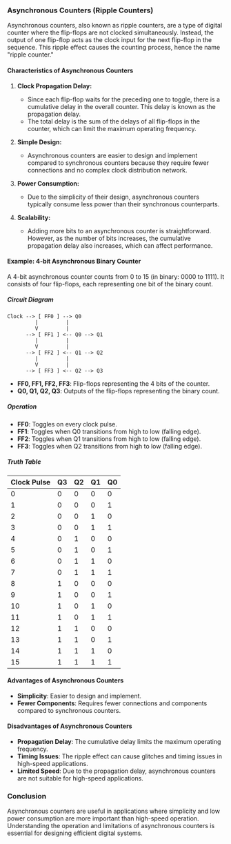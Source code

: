 ### Asynchronous Counters (Ripple Counters)

Asynchronous counters, also known as ripple counters, are a type of digital counter where the flip-flops are not clocked simultaneously. Instead, the output of one flip-flop acts as the clock input for the next flip-flop in the sequence. This ripple effect causes the counting process, hence the name "ripple counter."

#### Characteristics of Asynchronous Counters

1. **Clock Propagation Delay:**
   - Since each flip-flop waits for the preceding one to toggle, there is a cumulative delay in the overall counter. This delay is known as the propagation delay.
   - The total delay is the sum of the delays of all flip-flops in the counter, which can limit the maximum operating frequency.

2. **Simple Design:**
   - Asynchronous counters are easier to design and implement compared to synchronous counters because they require fewer connections and no complex clock distribution network.

3. **Power Consumption:**
   - Due to the simplicity of their design, asynchronous counters typically consume less power than their synchronous counterparts.

4. **Scalability:**
   - Adding more bits to an asynchronous counter is straightforward. However, as the number of bits increases, the cumulative propagation delay also increases, which can affect performance.

#### Example: 4-bit Asynchronous Binary Counter

A 4-bit asynchronous counter counts from 0 to 15 (in binary: 0000 to 1111). It consists of four flip-flops, each representing one bit of the binary count.

##### Circuit Diagram

```
Clock --> [ FF0 ] --> Q0
         |         |
         V         |
      --> [ FF1 ] <-- Q0 --> Q1
         |         |
         V         |
      --> [ FF2 ] <-- Q1 --> Q2
         |         |
         V         |
      --> [ FF3 ] <-- Q2 --> Q3
```

- **FF0, FF1, FF2, FF3**: Flip-flops representing the 4 bits of the counter.
- **Q0, Q1, Q2, Q3**: Outputs of the flip-flops representing the binary count.

##### Operation

- **FF0**: Toggles on every clock pulse.
- **FF1**: Toggles when Q0 transitions from high to low (falling edge).
- **FF2**: Toggles when Q1 transitions from high to low (falling edge).
- **FF3**: Toggles when Q2 transitions from high to low (falling edge).

##### Truth Table

| Clock Pulse | Q3 | Q2 | Q1 | Q0 |
|-------------|----|----|----|----|
|      0      |  0 |  0 |  0 |  0 |
|      1      |  0 |  0 |  0 |  1 |
|      2      |  0 |  0 |  1 |  0 |
|      3      |  0 |  0 |  1 |  1 |
|      4      |  0 |  1 |  0 |  0 |
|      5      |  0 |  1 |  0 |  1 |
|      6      |  0 |  1 |  1 |  0 |
|      7      |  0 |  1 |  1 |  1 |
|      8      |  1 |  0 |  0 |  0 |
|      9      |  1 |  0 |  0 |  1 |
|     10      |  1 |  0 |  1 |  0 |
|     11      |  1 |  0 |  1 |  1 |
|     12      |  1 |  1 |  0 |  0 |
|     13      |  1 |  1 |  0 |  1 |
|     14      |  1 |  1 |  1 |  0 |
|     15      |  1 |  1 |  1 |  1 |

#### Advantages of Asynchronous Counters

- **Simplicity**: Easier to design and implement.
- **Fewer Components**: Requires fewer connections and components compared to synchronous counters.

#### Disadvantages of Asynchronous Counters

- **Propagation Delay**: The cumulative delay limits the maximum operating frequency.
- **Timing Issues**: The ripple effect can cause glitches and timing issues in high-speed applications.
- **Limited Speed**: Due to the propagation delay, asynchronous counters are not suitable for high-speed applications.

### Conclusion

Asynchronous counters are useful in applications where simplicity and low power consumption are more important than high-speed operation. Understanding the operation and limitations of asynchronous counters is essential for designing efficient digital systems.